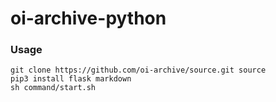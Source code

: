 # oi-archive-python

### Usage

```
git clone https://github.com/oi-archive/source.git source
pip3 install flask markdown
sh command/start.sh
```